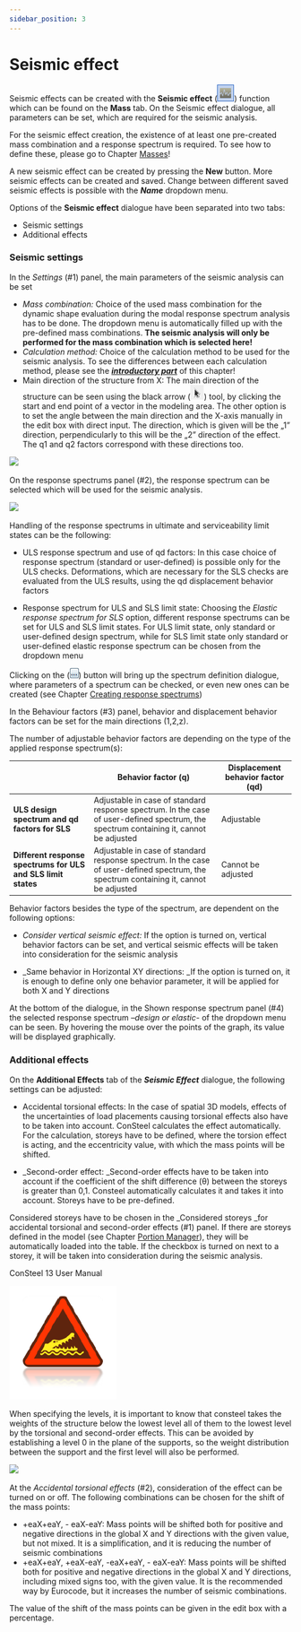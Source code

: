 ```yaml
---
sidebar_position: 3
---
```

# Seismic effect

Seismic effects can be created with the **Seismic effect** (![](./img/wp-content-uploads-2021-04-13-3-Seismic-effect.png)) function which can be found on the **Mass** tab. On the Seismic effect dialogue, all parameters can be set, which are required for the seismic analysis.

<!-- /wp:paragraph -->

<!-- wp:paragraph {"align":"justify"} -->

For the seismic effect creation, the existence of at least one pre-created mass combination and a response spectrum is required. To see how to define these, please go to Chapter [Masses](/manual/masses/)!

<!-- /wp:paragraph -->

<!-- wp:paragraph {"align":"justify"} -->

A new seismic effect can be created by pressing the **New** button. More seismic effects can be created and saved. Change between different saved seismic effects is possible with the _**Name**_ dropdown menu.

<!-- /wp:paragraph -->

<!-- wp:paragraph -->

Options of the **Seismic effect** dialogue have been separated into two tabs:

<!-- /wp:paragraph -->

<!-- wp:list -->

- Seismic settings
- Additional effects

<!-- /wp:list -->

<!-- wp:heading {"level":3} -->

### Seismic settings

<!-- /wp:heading -->

<!-- wp:paragraph -->

In the _Settings_ (#1) panel, the main parameters of the seismic analysis can be set

<!-- /wp:paragraph -->

<!-- wp:list -->

- _Mass combination:_ Choice of the used mass combination for the dynamic shape evaluation during the modal response spectrum analysis has to be done. The dropdown menu is automatically filled up with the pre-defined mass combinations. **The seismic analysis will only be performed for the mass combination which is selected here!**
- _Calculation method:_ Choice of the calculation method to be used for the seismic analysis. To see the differences between each calculation method, please see the _**[introductory part](/manual/seismic-analysis/)**_ of this chapter!
- Main direction of the structure from X: The main direction of the structure can be seen using the black arrow (![](./img/wp-content-uploads-2021-04-ico-pointer.png)) tool, by clicking the start and end point of a vector in the modeling area. The other option is to set the angle between the main direction and the X-axis manually in the edit box with direct input. The direction, which is given will be the „1” direction, perpendicularly to this will be the „2” direction of the effect. The q1 and q2 factors correspond with these directions too.

<!-- /wp:list -->

<!-- wp:image {"align":"center","id":9431,"width":464,"height":594,"sizeSlug":"large","linkDestination":"media"} -->

[![](https://consteelsoftware.com/wp-content/uploads/2021/04/13-3-seismic.png)](./img/wp-content-uploads-2021-04-13-3-seismic.png)

<!-- /wp:image -->

<!-- wp:paragraph {"align":"justify"} -->

On the response spectrums panel (#2), the response spectrum can be selected which will be used for the seismic analysis.

<!-- /wp:paragraph -->

<!-- wp:image {"align":"center","id":9438,"sizeSlug":"large","linkDestination":"media"} -->

[![](https://consteelsoftware.com/wp-content/uploads/2021/04/13-3-seismic2.png)](./img/wp-content-uploads-2021-04-13-3-seismic2.png)

<!-- /wp:image -->

<!-- wp:paragraph {"align":"justify"} -->

Handling of the response spectrums in ultimate and serviceability limit states can be the following:

<!-- /wp:paragraph -->

<!-- wp:list -->

- ULS response spectrum and use of qd factors: In this case choice of response spectrum (standard or user-defined) is possible only for the ULS checks. Deformations, which are necessary for the SLS checks are evaluated from the ULS results, using the qd displacement behavior factors

<!-- /wp:list -->

<!-- wp:list -->

- Response spectrum for ULS and SLS limit state: Choosing the _Elastic response spectrum for SLS_ option, different response spectrums can be set for ULS and SLS limit states. For ULS limit state, only standard or user-defined design spectrum, while for SLS limit state only standard or user-defined elastic response spectrum can be chosen from the dropdown menu

<!-- /wp:list -->

<!-- wp:paragraph {"align":"justify"} -->

Clicking on the (![](./img/wp-content-uploads-2021-04-13-3-1-3buttons.png)) button will bring up the spectrum definition dialogue, where parameters of a spectrum can be checked, or even new ones can be created (see Chapter [Creating response spectrums](/manual/masses/creating-response-spectrums/))

<!-- /wp:paragraph -->

<!-- wp:paragraph -->

In the Behaviour factors (#3) panel, behavior and displacement behavior factors can be set for the main directions (1,2,z).

<!-- /wp:paragraph -->

<!-- wp:paragraph -->

The number of adjustable behavior factors are depending on the type of the applied response spectrum(s):

<!-- /wp:paragraph -->

<!-- wp:table {"className":"is-style-stripes"} -->

|                                                               | Behavior factor (q)                                                                                                                    | Displacement behavior factor (qd) |
| ------------------------------------------------------------- | -------------------------------------------------------------------------------------------------------------------------------------- | --------------------------------- |
| **ULS design spectrum and qd factors for SLS**                | Adjustable in case of standard response spectrum. In the case of user-defined spectrum, the spectrum containing it, cannot be adjusted | Adjustable                        |
| **Different response spectrums for ULS and SLS limit states** | Adjustable in case of standard response spectrum. In the case of user-defined spectrum, the spectrum containing it, cannot be adjusted | Cannot be adjusted                |

<!-- /wp:table -->

<!-- wp:paragraph -->

Behavior factors besides the type of the spectrum, are dependent on the following options:

<!-- /wp:paragraph -->

<!-- wp:list -->

- _Consider vertical seismic effect:_ If the option is turned on, vertical behavior factors can be set, and vertical seismic effects will be taken into consideration for the seismic analysis

<!-- /wp:list -->

<!-- wp:list -->

- \_Same behavior in Horizontal XY directions: \_If the option is turned on, it is enough to define only one behavior parameter, it will be applied for both X and Y directions

<!-- /wp:list -->

<!-- wp:paragraph -->

At the bottom of the dialogue, in the Shown response spectrum panel (#4) the selected response spectrum _–design or elastic-_ of the dropdown menu can be seen. By hovering the mouse over the points of the graph, its value will be displayed graphically.

<!-- /wp:paragraph -->

<!-- wp:heading {"level":3} -->

### Additional effects

<!-- /wp:heading -->

<!-- wp:paragraph -->

On the **Additional Effects** tab of the **_Seismic Effect_** dialogue, the following settings can be adjusted:

<!-- /wp:paragraph -->

<!-- wp:list -->

- Accidental torsional effects: In the case of spatial 3D models, effects of the uncertainties of load placements causing torsional effects also have to be taken into account. ConSteel calculates the effect automatically. For the calculation, storeys have to be defined, where the torsion effect is acting, and the eccentricity value, with which the mass points will be shifted.

<!-- /wp:list -->

<!-- wp:list -->

- \_Second-order effect: \_Second-order effects have to be taken into account if the coefficient of the shift difference (θ) between the storeys is greater than 0,1. Consteel automatically calculates it and takes it into account. Storeys have to be pre-defined.

<!-- /wp:list -->

<!-- wp:paragraph {"align":"justify"} -->

Considered storeys have to be chosen in the \_Considered storeys \_for accidental torsional and second-order effects (#1) panel. If there are storeys defined in the model (see Chapter [Portion Manager](/manual/model-view/portions-manager/)), they will be automatically loaded into the table. If the checkbox is turned on next to a storey, it will be taken into consideration during the seismic analysis.

<!-- /wp:paragraph -->

<!-- wp:paragraph -->

ConSteel 13 User Manual

<!-- /wp:paragraph -->

<!-- wp:image {"align":"left","id":21417,"width":76,"height":81,"sizeSlug":"large","linkDestination":"none"} -->

![](./img/wp-content-uploads-2021-04-warning_croc.png)

<!-- /wp:image -->

<!-- wp:paragraph -->

When specifying the levels, it is important to know that consteel takes the weights of the structure below the lowest level all of them to the lowest level by the torsional and second-order effects. This can be avoided by establishing a level 0 in the plane of the supports, so the weight distribution between the support and the first level will also be performed.

<!-- /wp:paragraph -->

<!-- wp:image {"align":"center","id":9451,"width":381,"height":487,"sizeSlug":"large","linkDestination":"media"} -->

[![](https://consteelsoftware.com/wp-content/uploads/2021/04/13-3-additional-effects.png)](./img/wp-content-uploads-2021-04-13-3-additional-effects.png)

<!-- /wp:image -->

<!-- wp:paragraph {"align":"justify"} -->

At the _Accidental torsional effects_ (#2), consideration of the effect can be turned on or off. The following combinations can be chosen for the shift of the mass points:

<!-- /wp:paragraph -->

<!-- wp:list -->

- \+eaX+eaY, - eaX-eaY: Mass points will be shifted both for positive and negative directions in the global X and Y directions with the given value, but not mixed. It is a simplification, and it is reducing the number of seismic combinations
- \+eaX+eaY, +eaX-eaY, -eaX+eaY, - eaX-eaY: Mass points will be shifted both for positive and negative directions in the global X and Y directions, including mixed signs too, with the given value. It is the recommended way by Eurocode, but it increases the number of seismic combinations.

<!-- /wp:list -->

<!-- wp:paragraph -->

The value of the shift of the mass points can be given in the edit box with a percentage.

<!-- /wp:paragraph -->
